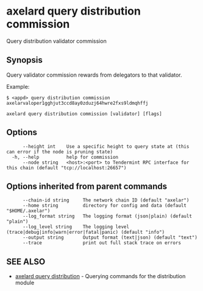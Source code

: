 # axelard query distribution commission

Query distribution validator commission

## Synopsis

Query validator commission rewards from delegators to that validator.

Example:

```
$ <appd> query distribution commission axelarvaloper1gghjut3ccd8ay0zduzj64hwre2fxs9ldmqhffj
```

```
axelard query distribution commission [validator] [flags]
```

## Options

```
      --height int    Use a specific height to query state at (this can error if the node is pruning state)
  -h, --help          help for commission
      --node string   <host>:<port> to Tendermint RPC interface for this chain (default "tcp://localhost:26657")
```

## Options inherited from parent commands

```
      --chain-id string     The network chain ID (default "axelar")
      --home string         directory for config and data (default "$HOME/.axelar")
      --log_format string   The logging format (json|plain) (default "plain")
      --log_level string    The logging level (trace|debug|info|warn|error|fatal|panic) (default "info")
      --output string       Output format (text|json) (default "text")
      --trace               print out full stack trace on errors
```

## SEE ALSO

- [axelard query distribution](/cli-docs/v0_27_0/axelard_query_distribution) - Querying commands for the distribution module
